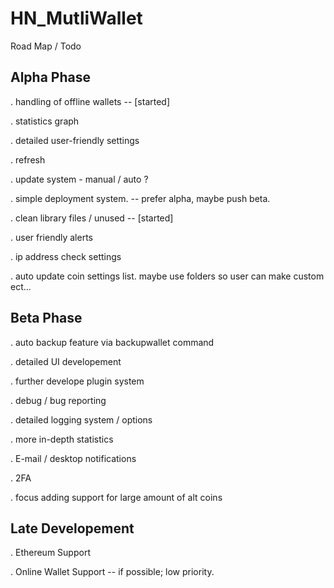 # HN_MutliWallet


Road Map / Todo

## Alpha Phase

. handling of offline wallets -- [started]

. statistics graph

. detailed user-friendly settings

. refresh 

. update system - manual / auto ?

. simple deployment system. -- prefer alpha, maybe push beta.

. clean library files / unused -- [started] 

. user friendly alerts

. ip address check settings

. auto update coin settings list. maybe use folders so user can make custom ect...

## Beta Phase

. auto backup feature via backupwallet command

. detailed UI developement

. further develope plugin system

. debug / bug reporting 

. detailed logging system / options

. more in-depth statistics

. E-mail / desktop notifications

. 2FA 

. focus adding support for large amount of alt coins

## Late Developement

. Ethereum Support

. Online Wallet Support -- if possible; low priority.

